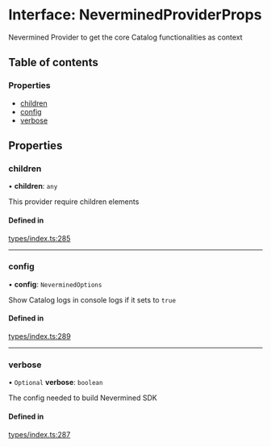 # Interface: NeverminedProviderProps

Nevermined Provider to get the core Catalog functionalities as context

## Table of contents

### Properties

- [children](NeverminedProviderProps.md#children)
- [config](NeverminedProviderProps.md#config)
- [verbose](NeverminedProviderProps.md#verbose)

## Properties

### children

• **children**: `any`

This provider require children elements

#### Defined in

[types/index.ts:285](https://github.com/nevermined-io/components-catalog/blob/87b4993/catalog/src/types/index.ts#L285)

___

### config

• **config**: `NeverminedOptions`

Show Catalog logs in console logs if it sets to `true`

#### Defined in

[types/index.ts:289](https://github.com/nevermined-io/components-catalog/blob/87b4993/catalog/src/types/index.ts#L289)

___

### verbose

• `Optional` **verbose**: `boolean`

The config needed to build Nevermined SDK

#### Defined in

[types/index.ts:287](https://github.com/nevermined-io/components-catalog/blob/87b4993/catalog/src/types/index.ts#L287)
